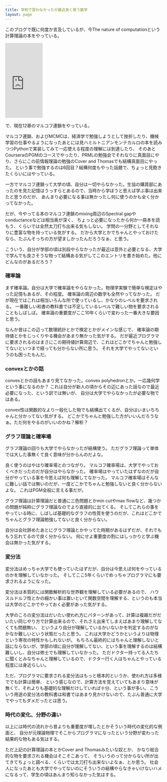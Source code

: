 ```yaml
---
title: 学校で習わなかったが最近良く使う数学
layout: page
---
```

このブログで既に何度か言及しているが、今The nature of computationという計算理論の本をやっている。

<iframe style="width:120px;height:240px;" marginwidth="0" marginheight="0" scrolling="no" frameborder="0" src="https://rcm-fe.amazon-adsystem.com/e/cm?ref=qf_sp_asin_til&t=karino203-22&m=amazon&o=9&p=8&l=as1&IS1=1&detail=1&asins=0199233217&bc1=ffffff&lt1=_top&fc1=333333&lc1=0066c0&bg1=ffffff&f=ifr"> </iframe>

で、現在12章のマルコフ連鎖をやっている。

マルコフ連鎖、およびMCMCは、経済学で勉強しようとして挫折したり、機械学習の仕事やるようになったあとには見ハミルトニアンモンテカルロの本を読みつつPythonで実装してみて一応使える程度の理解には到達したり、
そのあとCourseraのPGMのコースでやったり、PRMLの勉強会でそれなりに真面目にやり、さらにこの前情報理論の勉強のCover and Thomasでも結構真面目にやった。
という事で勉強するのは6回目？結構何度もやった話題で、ちょっと見飽きたくらいにはやっている。

一方でマルコフ連鎖って大学の頃、自分は一切やらなかった。生協の購買部にあったのを見た記憶はうっすらとあるので、当時から学ぼうと思えば学ぶ事は出来たと思うのだが、
あんまり必要になる事は無かったし何に使うのかも全く分かってなかった。

だが、今やってる本のマルコフ連鎖のmixing周辺のSpectral gapやconductanceなどは相当奥が深く、
ちょっと必要になったから何か一冊本を読もう、くらいでは全然太刀打ち出来る気もしない。
学問の一分野としてそれなりに豊富な物を持っている気がする。
だから大学とかでちゃんとやっておけたなら、たぶんそっちの方が望ましかったんだろうなぁ、と思う。

こういう、自分が学部の頃は別段やらなかったが最近は意外と必要となる、大学で学んでも良さそうな物って結構ある気がしてこのエントリを書き始めた。他にどんなのがあるだろう？

### 確率論

まず確率論。自分は大学で確率論をやらなかった。物理学実験で簡単な検定はやった記憶もあるが、その程度。
確率論の周辺の数学も全然やってなかった。
だが現在ではこれは相当いろんな所で使っているし、かなりのレベルを要求される。
一番難しい和書の教科書では不足しているレベルで難しい物を要求されることもしばしば。
確率論の重要度がここ10年くらいで変わった一番大きな要因と思う。

なんか昔はこの辺って数理統計とかで検定とかがメインな感じで、
確率論の期待値とかをじっくりやる機会があまり無かった気がする。
だが最近プログラマに要求されるのはまさにこの期待値計算周辺で、これはどこかでちゃんと勉強してないといつまで経っても分からない所に思う。
それを大学でやってないというのも困ったもんだ。

### convexとかの話

convexとかの話もあまり見てなかった。convex polyhedronとか。一応幾何学という事になるのか？
これは自分が新人の頃からその辺にあった話なので最近必要になった、という訳では無いが、
自分は大学でやらなかったが必要な物ではある。

convex性は関数的なより一般化した物でも結構出てくるが、自分はいまいちちゃんと分かってない気がする。
どこかでちゃんと勉強した方がいいんだろうなぁ。ただ何をやるのがいいのかね？解析？

### グラフ理論と確率場

グラフ理論の回りも大学でやらなかったが結構使う。
ただグラフ理論って単体では大した事無くて良く意味が分からんのだよな。

良く使うのはやはり確率場とのつながり。
マルコフ確率場は、大学でやっておくべきだったのだが自分はやらなかった。
確率場はやっていたはずなのだが自分がやっている事を今思えば何も理解してなかった。
マルコフ確率場はそんなに難しい話では無いのだが、一度どこかでちゃんと勉強しないと良く分からないよな。
これはPGM全般に言える事だが。

グラフ理論は計算理論だと普通に三色問題とかmin cutやmax flowなど、幾つかの問題が純粋にグラフ理論なのでより直接的に出てくる。
そしてこれらの事をやっている時に、しばしば基礎的なグラフの性質を使うのだが、これはどこかでちゃんとグラフ理論勉強してないと良く分からない。

自分は会社辞めたあとにグラフ理論とかやってた時期があるはずだが、それでももう忘れてるので良く分からない。
何にせよ重要度の割にはしっかりと学ぶ機会は無かった気がする。

### 変分法

変分法はめっちゃ大学でも使っていたはずだが、自分は今思えば何をやっているのかを理解していなかった。
そしてここ5年くらいでめっちゃプログラマにも要求されるようになった。

変分法は本質的には関数解析的な世界観を理解している必要があるので、
ハウスルドルフ性とかの細かい事は置いといて関数空間を理解する、というのも本当は大学のどこかでやっておく必要があった気がする。

大学のころの変分法はだいたい使われ方にパターンがあって、計算は複雑だがだいたい同じやり方で計算出来るので、それさえ出来てしまえばあまり理解してなくても問題無い、
というより自分が理解しているかいないかを判定するのがなかなか難しいという状態だったと思う。
これは大学かどうかというよりは物理という専攻の特性かもしれないが。
もちろん最終的にはちゃんと理解しないと話にならないが、学部の頃に自分が理解してない、という事を理解するのは結構難しいし、自分は修士でも理解していなかった。
ただドクター持ってる人たちに聞くとみなちゃんと理解しているので、ドクター行く人はちゃんとやっている程度には身近らしい。

ただ、プログラマに要求される変分法はもっと根本的というか、使われ方は多様ででも計算は簡単、
という感じなので、計算方法を覚えていてもあまり意味が無くて、それよりも基礎的な理解だけしていれば十分、という事が多い。
こういう用途の変分法の教科書は和書ではあまり見かけないので、たぶん普通に大学でやってもダメだったとは思う。

### 時代の変化、分野の違い

以上には時代の流れから昔よりも重要度が増したとかそういう時代の変化的な側面と、
自分が元理論物理でそこからプログラマになったという分野が変わった結果的な物もある気はする。

ただ上記の計算理論の本とかCover and Thomasみたいな奴とか、
かなり総合的な物を要求される機会はそこそこあって、
そういうのって分からない所が出てきてちょっと調べる、くらいでは太刀打ち出来ないよなぁ、とか思う。
社会人になったあとも大学でやってないのにそういうの結構やらなきゃいけないハメになるって、学生の頃はあんまり知らなかった気はする。